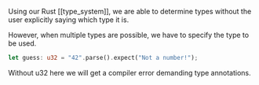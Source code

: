 Using our Rust [[type_system]], we are able to determine types without the user explicitly saying which type it is.

However, when multiple types are possible, we have to specify the type to be used.
```rust
let guess: u32 = "42".parse().expect("Not a number!");
```

Without u32 here we will get a compiler error demanding type annotations.